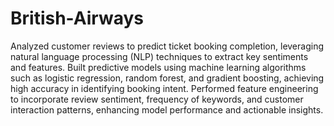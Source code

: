 # British-Airways
Analyzed customer reviews to predict ticket booking completion, leveraging natural language processing (NLP) techniques to extract key sentiments and features.
Built predictive models using machine learning algorithms such as logistic regression, random forest, and gradient boosting, achieving high accuracy in identifying booking intent.
Performed feature engineering to incorporate review sentiment, frequency of keywords, and customer interaction patterns, enhancing model performance and actionable insights.

